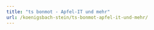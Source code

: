 ```yaml
---
title: "ts bonmot - Apfel-IT und mehr"
url: /koenigsbach-stein/ts-bonmot-apfel-it-und-mehr/
---
```

